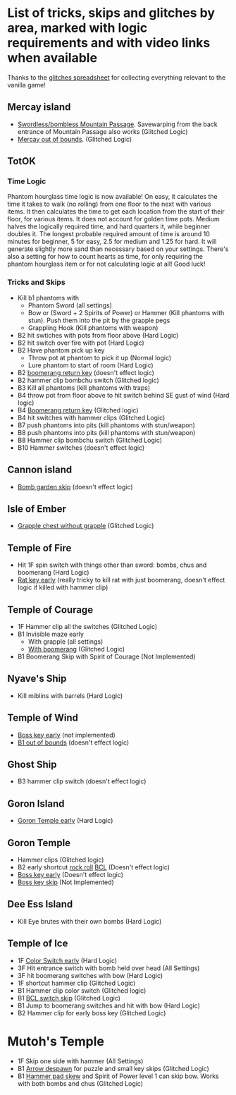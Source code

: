# List of tricks, skips and glitches by area, marked with logic requirements and with video links when available
Thanks to the [glitches spreadsheet](https://docs.google.com/spreadsheets/d/18NCGJjt9wil1gnRB2rZO9DIv_5etKmRf0sAH66i5SVQ/edit?usp=sharing) for collecting everything relevant to the vanilla game!

## Mercay island
- [Swordless/bombless Mountain Passage](https://www.youtube.com/watch?v=6_J14xLnVWM). Savewarping from the back entrance of Mountain Passage also works (Glitched Logic)
- [Mercay out of bounds](https://www.youtube.com/watch?v=IcyfYE68LUQ). (Glitched Logic)

## TotOK
### Time Logic
Phantom hourglass time logic is now available! On easy, it calculates the time it takes to walk (no rolling) from one 
floor to the next with various items. It then calculates the time to get each location from the start of their floor, 
for various items. It does not account for golden time pots. Medium halves the logically required time, and hard 
quarters it, while beginner doubles it. The longest probable required amount of time is around 10 minutes for beginner, 
5 for easy, 2.5 for medium and 1.25 for hard. It will generate slightly more sand than necessary based on your settings.
There's also a setting for how to count hearts as time, for only requiring the phantom hourglass item or for not 
calculating logic at all! Good luck!

### Tricks and Skips
- Kill b1 phantoms with
  - Phantom Sword (all settings)
  - Bow or (Sword + 2 Spirits of Power) or Hammer (Kill phantoms with stun). Push them into the pit by the grapple pegs
  - Grappling Hook (Kill phantoms with weapon)
 - B2 hit swtiches with pots from floor above (Hard Logic)
 - B2 hit switch over fire with pot (Hard Logic)
 - B2 Have phantom pick up key
   - Throw pot at phantom to pick it up (Normal logic)
   - Lure phantom to start of room (Hard Logic)
 - B2 [boomerang return key](https://www.youtube.com/watch?v=ftt3lP_qQDc) (doesn't effect logic)
 - B2 hammer clip bombchu switch (Glitched logic)
 - B3 Kill all phantoms (kill phantoms with traps)
 - B4 throw pot from floor above to hit switch behind SE gust of wind (Hard logic)
 - B4 [Boomerang return key](https://youtu.be/FbvG2Jzs68g?t=14) (Glitched logic)
 - B4 hit switches with hammer clips (Glitched Logic)
 - B7 push phantoms into pits (kill phantoms with stun/weapon)
 - B8 push phantoms into pits (kill phantoms with stun/weapon)
 - B8 Hammer clip bombchu switch (Glitched Logic)
 - B10 Hammer switches (doesn't effect logic)

## Cannon island
 - [Bomb garden skip](https://www.youtube.com/watch?v=KtJ2GkNlr3E) (doesn't effect logic)

## Isle of Ember
- [Grapple chest without grapple](https://www.youtube.com/watch?v=IZiyFStyRfg) (Glitched Logic)

## Temple of Fire
- Hit 1F spin switch with things other than sword: bombs, chus and boomerang (Hard Logic)
- [Rat key early](https://www.youtube.com/watch?v=OJ-CwmYvWrc) (really tricky to kill rat with just boomerang, doesn't effect logic if killed with hammer clip)

## Temple of Courage
- 1F Hammer clip all the switches (Glitched Logic)
- B1 Invisible maze early
  - With grapple (all settings)
  - [With boomerang](https://www.youtube.com/watch?v=2DAUMNNQNhw) (Glitched Logic)
- B1 Boomerang Skip with Spirit of Courage (Not Implemented)

## Nyave's Ship
- Kill miblins with barrels (Hard Logic)

## Temple of Wind
- [Boss key early](https://www.youtube.com/watch?v=16hl9_mOLds) (not implemented)
- [B1 out of bounds](https://www.youtube.com/watch?v=ertGqXyGL-c) (doesn't effect logic)

## Ghost Ship
- B3 hammer clip switch (doesn't effect logic)

## Goron Island
- [Goron Temple early](https://www.youtube.com/watch?v=tUjm0CZAEVU) (Hard Logic)

## Goron Temple
- Hammer clips (Glitched logic)
- B2 early shortcut [rock roll](https://www.youtube.com/watch?v=FrdBA7idCWI) [BCL](https://www.youtube.com/watch?v=BUWBODrGF-0) (Doesn't effect logic)
- [Boss key early](https://www.youtube.com/watch?v=BUWBODrGF-0) (Doesn't effect logic)
- [Boss key skip](https://www.youtube.com/watch?v=Z4cupNcYcUg) (Not Implemented)

## Dee Ess Island
- Kill Eye brutes with their own bombs (Hard Logic)

## Temple of Ice
- 1F [Color Switch early](https://www.youtube.com/watch?v=na6olZJgE3M) (Hard Logic)
- 3F Hit entrance switch with bomb held over head (All Settings)
- 3F hit boomerang switches with bow (Hard Logic)
- 1F shortcut hammer clip (Glitched Logic)
- B1 Hammer clip color switch (Glitched logic)
- B1 [BCL switch skip](https://www.youtube.com/watch?v=aED-Yp_5MXo) (Glitched Logic)
- B1 Jump to boomerang switches and hit with bow (Hard Logic)
- B2 Hammer clip for early boss key (Glitched Logic)

# Mutoh's Temple
- 1F Skip one side with hammer (All Settings)
- B1 [Arrow despawn](https://www.youtube.com/watch?v=XvgpXRtiq0w) for puzzle and small key skips (Glitched Logic)
- B1 [Hammer pad skew](https://www.youtube.com/watch?v=qZzMGVTJMHE) and Spirit of Power level 1 can skip bow. Works with both bombs and chus (Glitched Logic)
